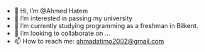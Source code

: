 - 👋 Hi, I’m @Ahmed Hatem
- 👀 I’m interested in passing my university
- 🌱 I’m currently studying programming as a freshman in Bilkent.
- 💞️ I’m looking to collaborate on ...
- 📫 How to reach me: ahmadatimo2002@gmail.com

<!---
ahmadatimo/ahmadatimo is a ✨ special ✨ repository because its `README.md` (this file) appears on your GitHub profile.
You can click the Preview link to take a look at your changes.
--->
